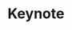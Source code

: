 ---
layout: default
category: session
id: keynote
title: Keynote
permalink: /schedule#keynote

day: Saturday
time: 10&colon;30am - 11&colon;30am
timeorder: 2
room: Main Space

track: Keynote

---